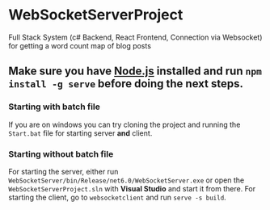 # WebSocketServerProject
Full Stack System (c# Backend, React Frontend, Connection via Websocket) for getting a word count map of blog posts

## Make sure you have [Node.js](https://nodejs.org/en) installed and run `npm install -g serve` before doing the next steps.

### Starting with batch file
If you are on windows you can try cloning the project and running the `Start.bat` file for starting server **and** client.

### Starting without batch file
For starting the server, either run `WebSocketServer/bin/Release/net6.0/WebSocketServer.exe` or open the `WebSocketServerProject.sln` with **Visual Studio** and start it from there.
For starting the client, go to `websocketclient` and run `serve -s build`.
